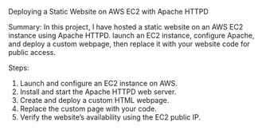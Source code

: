 Deploying a Static Website on AWS EC2 with Apache HTTPD

Summary:
In this project, I have hosted a static website on an AWS EC2 instance using Apache HTTPD. launch an EC2 instance, configure Apache, and deploy a custom webpage, then replace it with your website code for public access.

Steps:
1.	Launch and configure an EC2 instance on AWS.
2.	Install and start the Apache HTTPD web server.
3.	Create and deploy a custom HTML webpage.
4.	Replace the custom page with your code.
5.	Verify the website’s availability using the EC2 public IP.
